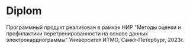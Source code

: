 # Diplom
Программный продукт реализован в рамках НИР "Методы оценки и профилактики перетренированности на основе данных электрокардиограммы"
Университет ИТМО, Санкт-Петербург, 2023г.
